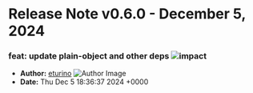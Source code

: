 # Release Note v0.6.0 - December 5, 2024

### feat: update plain-object and other deps ![impact](https://img.shields.io/badge/impact-medium-yellow?style=flat-square)

- **Author:** [eturino](https://github.com/eturino)
  ![Author Image](https://avatars.githubusercontent.com/eturino?size=40)
- **Date:** Thu Dec 5 18:36:37 2024 +0000
